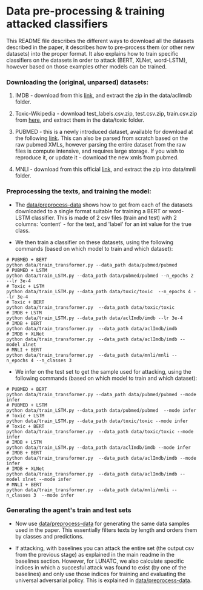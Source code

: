 # Data pre-processing & training attacked classifiers
This README file describes the different ways to download all the datasets described in the paper, it describes how to pre-process them (or other new datasets) into the proper format. It also explains how to train specific classifiers on the datasets in order to attack (BERT, XLNet, word-LSTM), however based on those examples other models can be trained.

### Downloading the (original, unparsed) datasets:
1) IMDB - download from this [link](https://ai.stanford.edu/~amaas/data/sentiment/aclImdb_v1.tar.gz), and extract the zip in the data/aclImdb folder.

2) Toxic-Wikipedia - download test_labels.csv.zip, test.csv.zip, train.csv.zip from [here](https://www.kaggle.com/c/jigsaw-toxic-comment-classification-challenge/data), and extract them in the data/toxic folder.

3) PUBMED - this is a newly introduced dataset, available for download at the following [link](https://drive.google.com/file/d/1PsyvFw-99zm_CUDlUSOdglXfL8rTmOPv/view?usp=sharing). This can also be parsed from scratch based on the raw pubmed XMLs, however parsing the entire dataset from the raw files is compute intensive, and requires large storage. If you wish to reproduce it, or update it - download the new xmls from pubmed.

4) MNLI - download from this official [link](https://cims.nyu.edu/~sbowman/multinli/multinli_1.0.zip), and extract the zip into data/mnli folder.

### Preprocessing the texts, and training the model:
- The [data/preprocess-data](https://github.com/gallilmaimon/LUNATC/blob/master/data/preprocess%20data.ipynb) shows how to get from each of the datasets downloaded to a single format suitable for training a BERT or word-LSTM classifier. This is made of 2 csv files (train and test) with 2 columns: 'content' - for the text, and 'label' for an int value for the true class.

- We then train a classifier on these datasets, using the following commands (based on which model to train and which dataset):
```
# PUBMED + BERT
python data/train_transformer.py --data_path data/pubmed/pubmed
# PUBMED + LSTM 
python data/train_LSTM.py --data_path data/pubmed/pubmed --n_epochs 2 --lr 3e-4
# Toxic + LSTM
python data/train_LSTM.py --data_path data/toxic/toxic  --n_epochs 4 --lr 3e-4
# Toxic + BERT
python data/train_transformer.py  --data_path data/toxic/toxic
# IMDB + LSTM
python data/train_LSTM.py --data_path data/aclImdb/imdb --lr 3e-4
# IMDB + BERT
python data/train_transformer.py  --data_path data/aclImdb/imdb
# IMDB + XLNet
python data/train_transformer.py  --data_path data/aclImdb/imdb --model xlnet
# MNLI + BERT
python data/train_transformer.py  --data_path data/mnli/mnli --n_epochs 4 --n_classes 3
```

- We infer on the test set to get the sample used for attacking, using the following commands (based on which model to train and which dataset):
```
# PUBMED + BERT
python data/train_transformer.py --data_path data/pubmed/pubmed --mode infer
# PUBMED + LSTM
python data/train_LSTM.py --data_path data/pubmed/pubmed  --mode infer
# Toxic + LSTM
python data/train_LSTM.py --data_path data/toxic/toxic --mode infer
# Toxic + BERT
python data/train_transformer.py  --data_path data/toxic/toxic --mode infer
# IMDB + LSTM
python data/train_LSTM.py --data_path data/aclImdb/imdb --mode infer
# IMDB + BERT
python data/train_transformer.py  --data_path data/aclImdb/imdb --mode infer
# IMDB + XLNet
python data/train_transformer.py  --data_path data/aclImdb/imdb --model xlnet --mode infer
# MNLI + BERT
python data/train_transformer.py  --data_path data/mnli/mnli --n_classes 3  --mode infer
```

### Generating the agent's train and test sets
- Now use [data/preprocess-data](https://github.com/gallilmaimon/LUNATC/blob/master/data/preprocess%20data.ipynb) for generating the same data samples used in the paper. This essentially filters texts by length and orders them by classes and predictions.

- If attacking, with baselines you can attack the entire set (the output csv from the previous stage) as explained in the main readme in the baselines section. However, for LUNATC, we also calculate specific indices in which a succesful attack was found to exist (by one of the baselines) and only use those indices for training and evaluating the universal adversarial policy. This is explained in [data/preprocess-data](https://github.com/gallilmaimon/LUNATC/blob/master/data/preprocess%20data.ipynb).

